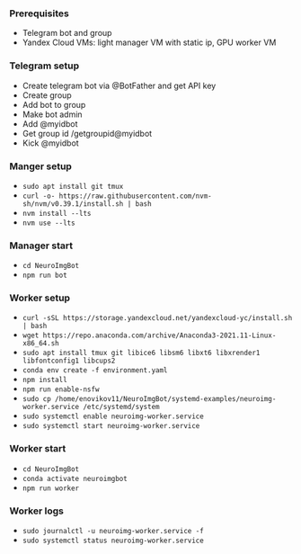 ### Prerequisites
- Telegram bot and group
- Yandex Cloud VMs: light manager VM with static ip, GPU worker VM

### Telegram setup
- Create telegram bot via @BotFather and get API key
- Create group
- Add bot to group
- Make bot admin
- Add @myidbot
- Get group id /getgroupid@myidbot
- Kick @myidbot

### Manger setup
- `sudo apt install git tmux`
- `curl -o- https://raw.githubusercontent.com/nvm-sh/nvm/v0.39.1/install.sh | bash`
- `nvm install --lts`
- `nvm use --lts`

### Manager start
- `cd NeuroImgBot`
- `npm run bot`

### Worker setup
- `curl -sSL https://storage.yandexcloud.net/yandexcloud-yc/install.sh | bash`
- `wget https://repo.anaconda.com/archive/Anaconda3-2021.11-Linux-x86_64.sh`
- `sudo apt install tmux git libice6 libsm6 libxt6 libxrender1 libfontconfig1 libcups2`
- `conda env create -f environment.yaml`
- `npm install`
- `npm run enable-nsfw`
- `sudo cp /home/enovikov11/NeuroImgBot/systemd-examples/neuroimg-worker.service /etc/systemd/system`
- `sudo systemctl enable neuroimg-worker.service`
- `sudo systemctl start neuroimg-worker.service`

### Worker start
- `cd NeuroImgBot`
- `conda activate neuroimgbot`
- `npm run worker`

### Worker logs
- `sudo journalctl -u neuroimg-worker.service -f`
- `sudo systemctl status neuroimg-worker.service`